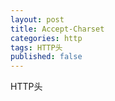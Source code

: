 ```yaml
---
layout: post
title: Accept-Charset
categories: http
tags: HTTP头
published: false
---
```


HTTP头